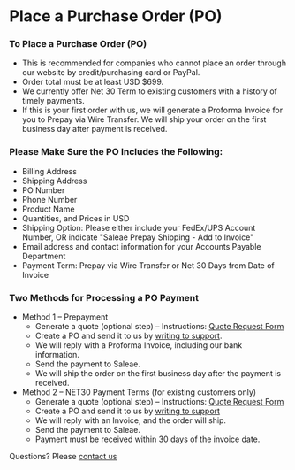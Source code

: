 # Place a Purchase Order \(PO\)

### To Place a Purchase Order \(PO\)

* This is recommended for companies who cannot place an order through our website by credit/purchasing card or PayPal.
* Order total must be at least USD $699.
* We currently offer Net 30 Term to existing customers with a history of timely payments. 
* If this is your first order with us, we will generate a Proforma Invoice for you to Prepay via Wire Transfer. We will ship your order on the first business day after payment is received.

### Please Make Sure the PO Includes the Following:

* Billing Address
* Shipping Address
* PO Number
* Phone Number
* Product Name
* Quantities, and Prices in USD
* Shipping Option: Please either include your FedEx/UPS Account Number, OR indicate "Saleae Prepay Shipping - Add to Invoice"
* Email address and contact information for your Accounts Payable Department
* Payment Term: Prepay via Wire Transfer or Net 30 Days from Date of Invoice 

### Two Methods for Processing a PO Payment

* Method 1 – Prepayment
  * Generate a quote \(optional step\) – Instructions: [Quote Request Form](https://goo.gl/forms/da0exAsL1DZlQeoW2)
  * Create a PO and send it to us by [writing to support](http://support.saleae.com/hc/en-us/requests/new).
  * We will reply with a Proforma Invoice, including our bank information.
  * Send the payment to Saleae.
  * We will ship the order on the first business day after the payment is received.
* Method 2 – NET30 Payment Terms \(for existing customers only\)
  * Generate a quote \(optional step\) – Instructions: [Quote Request Form](https://goo.gl/forms/da0exAsL1DZlQeoW2)
  * Create a PO and send it to us by [writing to support](http://support.saleae.com/hc/en-us/requests/new)
  * We will reply with an Invoice, and the order will ship.
  * Send the payment to Saleae.
  * Payment must be received within 30 days of the invoice date.

Questions? Please [contact us](http://support.saleae.com/hc/en-us/requests/new)

